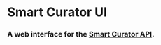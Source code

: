# Smart Curator UI

### A web interface for the [Smart Curator API](https://github.com/hostinfodev/smart-curator).
